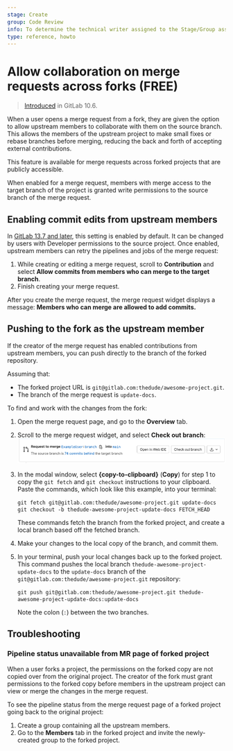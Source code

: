 ```yaml
---
stage: Create
group: Code Review
info: To determine the technical writer assigned to the Stage/Group associated with this page, see https://about.gitlab.com/handbook/engineering/ux/technical-writing/#assignments
type: reference, howto
---
```


# Allow collaboration on merge requests across forks **(FREE)**

> [Introduced](https://gitlab.com/gitlab-org/gitlab-foss/-/merge_requests/17395) in GitLab 10.6.

When a user opens a merge request from a fork, they are given the option to allow
upstream members to collaborate with them on the source branch. This allows
the members of the upstream project to make small fixes or rebase branches
before merging, reducing the back and forth of accepting external contributions.

This feature is available for merge requests across forked projects that are
publicly accessible.

When enabled for a merge request, members with merge access to the target
branch of the project is granted write permissions to the source branch
of the merge request.

## Enabling commit edits from upstream members

In [GitLab 13.7 and later](https://gitlab.com/gitlab-org/gitlab/-/issues/23308),
this setting is enabled by default. It can be changed by users with Developer
permissions to the source project. Once enabled, upstream members can
retry the pipelines and jobs of the merge request:

1. While creating or editing a merge request, scroll to **Contribution** and
   select **Allow commits from members who can merge to the target branch**.
1. Finish creating your merge request.

After you create the merge request, the merge request widget displays a message:
**Members who can merge are allowed to add commits.**

## Pushing to the fork as the upstream member

If the creator of the merge request has enabled contributions from upstream
members, you can push directly to the branch of the forked repository.

Assuming that:

- The forked project URL is `git@gitlab.com:thedude/awesome-project.git`.
- The branch of the merge request is `update-docs`.

To find and work with the changes from the fork:

1. Open the merge request page, and go to the **Overview** tab.
1. Scroll to the merge request widget, and select **Check out branch**:
   ![Check out branch button](img/commit-button_v13_12.png)
1. In the modal window, select **{copy-to-clipboard}** (**Copy**) for step 1
   to copy the `git fetch` and `git checkout` instructions to your clipboard.
   Paste the commands, which look like this example, into your terminal:

   ```shell
   git fetch git@gitlab.com:thedude/awesome-project.git update-docs
   git checkout -b thedude-awesome-project-update-docs FETCH_HEAD
   ```

   These commands fetch the branch from the forked project, and create a local branch
   based off the fetched branch.

1. Make your changes to the local copy of the branch, and commit them.
1. In your terminal, push your local changes back up to the forked project. This
   command pushes the local branch `thedude-awesome-project-update-docs` to the
   `update-docs` branch of the `git@gitlab.com:thedude/awesome-project.git` repository:

   ```shell
   git push git@gitlab.com:thedude/awesome-project.git thedude-awesome-project-update-docs:update-docs
   ```

   Note the colon (`:`) between the two branches.

## Troubleshooting

### Pipeline status unavailable from MR page of forked project

When a user forks a project, the permissions on the forked copy are not copied over
from the original project. The creator of the fork must grant permissions to the
forked copy before members in the upstream project can view or merge the changes
in the merge request.

To see the pipeline status from the merge request page of a forked project
going back to the original project:

1. Create a group containing all the upstream members.
1. Go to the **Members** tab in the forked project and invite the newly-created
   group to the forked project.

<!-- ## Troubleshooting
Include any troubleshooting steps that you can foresee. If you know beforehand what issues
one might have when setting this up, or when something is changed, or on upgrading, it's
important to describe those, too. Think of things that may go wrong and include them here.
This is important to minimize requests for support, and to avoid doc comments with
questions that you know someone might ask.

Each scenario can be a third-level heading, e.g. `### Getting error message X`.
If you have none to add when creating a doc, leave this section in place
but commented out to help encourage others to add to it in the future. -->
